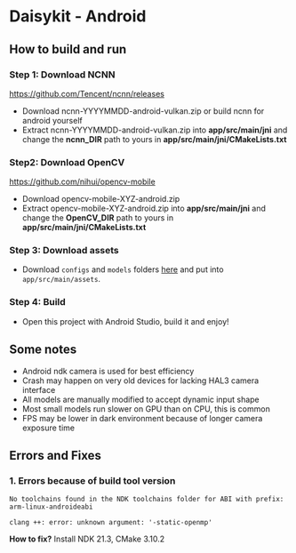 # Daisykit - Android
## How to build and run

### Step 1: Download NCNN

https://github.com/Tencent/ncnn/releases

* Download ncnn-YYYYMMDD-android-vulkan.zip or build ncnn for android yourself
* Extract ncnn-YYYYMMDD-android-vulkan.zip into **app/src/main/jni** and change the **ncnn_DIR** path to yours in **app/src/main/jni/CMakeLists.txt**

### Step2: Download OpenCV

https://github.com/nihui/opencv-mobile

* Download opencv-mobile-XYZ-android.zip
* Extract opencv-mobile-XYZ-android.zip into **app/src/main/jni** and change the **OpenCV_DIR** path to yours in **app/src/main/jni/CMakeLists.txt**

### Step 3: Download assets

* Download `configs` and `models` folders [here](https://drive.google.com/drive/folders/1ZAM8W4hHkV7-zmfHFjIGLAuso3QajUfW) and put into `app/src/main/assets`.

### Step 4: Build

* Open this project with Android Studio, build it and enjoy!

## Some notes

* Android ndk camera is used for best efficiency
* Crash may happen on very old devices for lacking HAL3 camera interface
* All models are manually modified to accept dynamic input shape
* Most small models run slower on GPU than on CPU, this is common
* FPS may be lower in dark environment because of longer camera exposure time

## Errors and Fixes

### 1. Errors because of build tool version

```
No toolchains found in the NDK toolchains folder for ABI with prefix: arm-linux-androideabi
```

```
clang ++: error: unknown argument: '-static-openmp'
```

**How to fix?** Install NDK 21.3, CMake 3.10.2